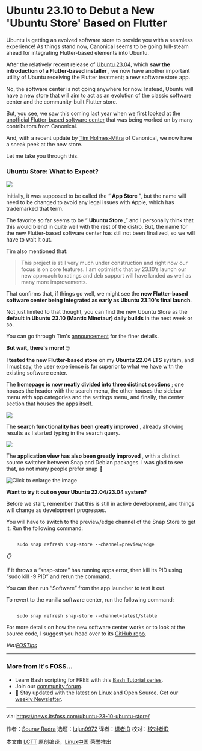 [#]: subject: "Ubuntu 23.10 to Debut a New 'Ubuntu Store' Based on Flutter"
[#]: via: "https://news.itsfoss.com/ubuntu-23-10-ubuntu-store/"
[#]: author: "Sourav Rudra https://news.itsfoss.com/author/sourav/"
[#]: collector: "lujun9972"
[#]: translator: " "
[#]: reviewer: " "
[#]: publisher: " "
[#]: url: " "

Ubuntu 23.10 to Debut a New 'Ubuntu Store' Based on Flutter
======
Ubuntu is getting an evolved software store to provide you with a
seamless experience!
As things stand now, Canonical seems to be going full-steam ahead for integrating Flutter-based elements into Ubuntu.

After the relatively recent release of [Ubuntu 23.04][1], which **saw the introduction of a Flutter-based installer** , we now have another important utility of Ubuntu receiving the Flutter treatment; a new software store app.

No, the software center is not going anywhere for now. Instead, Ubuntu will have a new store that will aim to act as an evolution of the classic software center and the community-built Flutter store.

But, you see, we saw this coming last year when we first looked at the [unofficial Flutter-based software center][2] that was being worked on by many contributors from Canonical.

And, with a recent update by [Tim Holmes-Mitra][3] of Canonical, we now have a sneak peek at the new store.

Let me take you through this.

### Ubuntu Store: What to Expect?

![][4]

Initially, it was supposed to be called the “ **App Store** ”, but the name will need to be changed to avoid any legal issues with Apple, which has trademarked that term.

The favorite so far seems to be “ **Ubuntu Store** ,” and I personally think that this would blend in quite well with the rest of the distro. But, the name for the new Flutter-based software center has still not been finalized, so we will have to wait it out.

Tim also mentioned that:

> This project is still very much under construction and right now our focus is on core features. I am optimistic that by 23.10’s launch our new approach to ratings and deb support will have landed as well as many more improvements.

That confirms that, if things go well, we might see the **new Flutter-based software center being integrated as early as Ubuntu 23.10's final launch**.

Not just limited to that thought, you can find the new Ubuntu Store as the **default in Ubuntu 23.10 (Mantic Minotaur) daily builds** in the next week or so.

You can go through Tim's [announcement][5] for the finer details.

**But wait, there's more!** 🤓

**I tested the new Flutter-based store** on my **Ubuntu 22.04 LTS** system, and I must say, the user experience is far superior to what we have with the existing software center.

The **homepage is now** **neatly divided into three distinct sections** ; one houses the header with the search menu, the other houses the sidebar menu with app categories and the settings menu, and finally, the center section that houses the apps itself.

![][6]

The **search functionality has been greatly improved** , already showing results as I started typing in the search query.

![][7]

The **application view has also been greatly improved** , with a distinct source switcher between Snap and Debian packages. I was glad to see that, as not many people prefer snap 🤭

![Click to enlarge the image][8]

**Want to try it out on your Ubuntu 22.04/23.04 system?**

Before we start, remember that this is still in active development, and things will change as development progresses.

You will have to switch to the preview/edge channel of the Snap Store to get it. Run the following command:

```

    sudo snap refresh snap-store --channel=preview/edge

```

📋

If it throws a “snap-store” has running apps error, then kill its PID using “sudo kill -9 PID” and rerun the command.

You can then run “Software” from the app launcher to test it out.

To revert to the vanilla software center, run the following command:

```

    sudo snap refresh snap-store --channel=latest/stable

```

For more details on how the new software center works or to look at the source code, I suggest you head over to its [GitHub repo][9].

_Via:[FOSTips][10]_

* * *

### More from It's FOSS...

  * Learn Bash scripting for FREE with this [Bash Tutorial series][11].
  * Join our [community forum][12].
  * 📩 Stay updated with the latest on Linux and Open Source. Get our [weekly Newsletter][13].



--------------------------------------------------------------------------------

via: https://news.itsfoss.com/ubuntu-23-10-ubuntu-store/

作者：[Sourav Rudra][a]
选题：[lujun9972][b]
译者：[译者ID](https://github.com/译者ID)
校对：[校对者ID](https://github.com/校对者ID)

本文由 [LCTT](https://github.com/LCTT/TranslateProject) 原创编译，[Linux中国](https://linux.cn/) 荣誉推出

[a]: https://news.itsfoss.com/author/sourav/
[b]: https://github.com/lujun9972
[1]: https://news.itsfoss.com/ubuntu-23-04-release/
[2]: https://news.itsfoss.com/unofficial-flutter-ubuntu-software/
[3]: https://github.com/tim-hm?ref=news.itsfoss.com
[4]: https://news.itsfoss.com/content/images/2023/08/1.jpg
[5]: https://discourse.ubuntu.com/t/an-update-on-app-store-ubuntu-store/37770?ref=news.itsfoss.com
[6]: https://news.itsfoss.com/content/images/2023/08/2.jpg
[7]: https://news.itsfoss.com/content/images/2023/08/3.jpg
[8]: https://news.itsfoss.com/content/images/2023/08/4.jpg
[9]: https://github.com/ubuntu/app-store?ref=news.itsfoss.com
[10]: https://fostips.com/ubuntu-23-10-adopt-flutter-software-app/?ref=news.itsfoss.com
[11]: https://linuxhandbook.com/tag/bash-beginner/
[12]: https://itsfoss.community/
[13]: https://itsfoss.com/newsletter/
